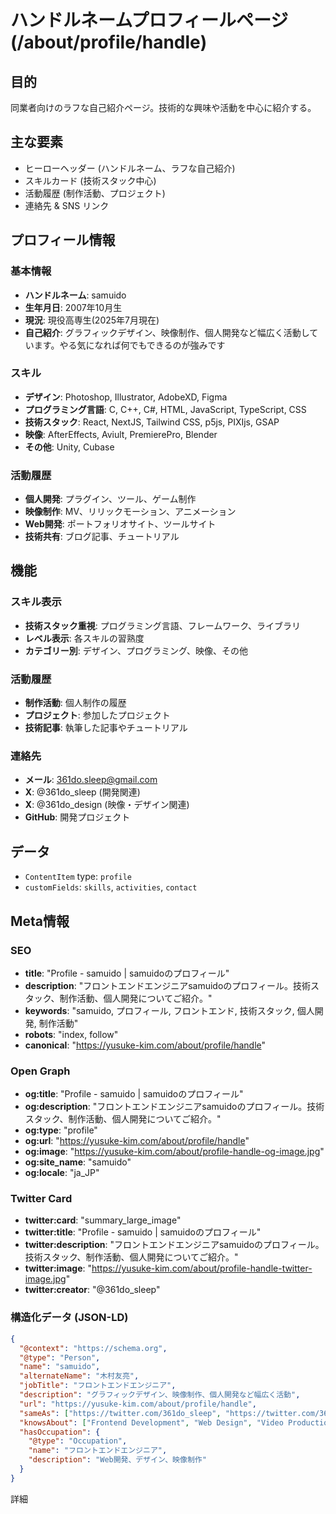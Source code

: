 # ハンドルネームプロフィールページ (/about/profile/handle)

## 目的

同業者向けのラフな自己紹介ページ。技術的な興味や活動を中心に紹介する。

## 主な要素

- ヒーローヘッダー (ハンドルネーム、ラフな自己紹介)
- スキルカード (技術スタック中心)
- 活動履歴 (制作活動、プロジェクト)
- 連絡先 & SNS リンク

## プロフィール情報

### 基本情報

- **ハンドルネーム**: samuido
- **生年月日**: 2007年10月生
- **現況**: 現役高専生(2025年7月現在)
- **自己紹介**: グラフィックデザイン、映像制作、個人開発など幅広く活動しています。やる気になれば何でもできるのが強みです

### スキル

- **デザイン**: Photoshop, Illustrator, AdobeXD, Figma
- **プログラミング言語**: C, C++, C#, HTML, JavaScript, TypeScript, CSS
- **技術スタック**: React, NextJS, Tailwind CSS, p5js, PIXIjs, GSAP
- **映像**: AfterEffects, Aviult, PremierePro, Blender
- **その他**: Unity, Cubase

### 活動履歴

- **個人開発**: プラグイン、ツール、ゲーム制作
- **映像制作**: MV、リリックモーション、アニメーション
- **Web開発**: ポートフォリオサイト、ツールサイト
- **技術共有**: ブログ記事、チュートリアル

## 機能

### スキル表示

- **技術スタック重視**: プログラミング言語、フレームワーク、ライブラリ
- **レベル表示**: 各スキルの習熟度
- **カテゴリー別**: デザイン、プログラミング、映像、その他

### 活動履歴

- **制作活動**: 個人制作の履歴
- **プロジェクト**: 参加したプロジェクト
- **技術記事**: 執筆した記事やチュートリアル

### 連絡先

- **メール**: 361do.sleep@gmail.com
- **X**: @361do_sleep (開発関連)
- **X**: @361do_design (映像・デザイン関連)
- **GitHub**: 開発プロジェクト

## データ

- `ContentItem` type: `profile`
- `customFields`: `skills`, `activities`, `contact`

## Meta情報

### SEO

- **title**: "Profile - samuido | samuidoのプロフィール"
- **description**: "フロントエンドエンジニアsamuidoのプロフィール。技術スタック、制作活動、個人開発についてご紹介。"
- **keywords**: "samuido, プロフィール, フロントエンド, 技術スタック, 個人開発, 制作活動"
- **robots**: "index, follow"
- **canonical**: "https://yusuke-kim.com/about/profile/handle"

### Open Graph

- **og:title**: "Profile - samuido | samuidoのプロフィール"
- **og:description**: "フロントエンドエンジニアsamuidoのプロフィール。技術スタック、制作活動、個人開発についてご紹介。"
- **og:type**: "profile"
- **og:url**: "https://yusuke-kim.com/about/profile/handle"
- **og:image**: "https://yusuke-kim.com/about/profile-handle-og-image.jpg"
- **og:site_name**: "samuido"
- **og:locale**: "ja_JP"

### Twitter Card

- **twitter:card**: "summary_large_image"
- **twitter:title**: "Profile - samuido | samuidoのプロフィール"
- **twitter:description**: "フロントエンドエンジニアsamuidoのプロフィール。技術スタック、制作活動、個人開発についてご紹介。"
- **twitter:image**: "https://yusuke-kim.com/about/profile-handle-twitter-image.jpg"
- **twitter:creator**: "@361do_sleep"

### 構造化データ (JSON-LD)

```json
{
  "@context": "https://schema.org",
  "@type": "Person",
  "name": "samuido",
  "alternateName": "木村友亮",
  "jobTitle": "フロントエンドエンジニア",
  "description": "グラフィックデザイン、映像制作、個人開発など幅広く活動",
  "url": "https://yusuke-kim.com/about/profile/handle",
  "sameAs": ["https://twitter.com/361do_sleep", "https://twitter.com/361do_design"],
  "knowsAbout": ["Frontend Development", "Web Design", "Video Production", "Game Development"],
  "hasOccupation": {
    "@type": "Occupation",
    "name": "フロントエンドエンジニア",
    "description": "Web開発、デザイン、映像制作"
  }
}
```

詳細
